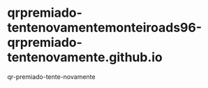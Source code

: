 # qrpremiado-tentenovamentemonteiroads96-qrpremiado-tentenovamente.github.io
qr-premiado-tente-novamente
